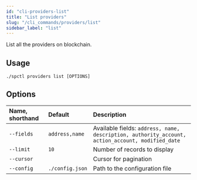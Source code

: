 ```yaml
---
id: "cli-providers-list"
title: "List providers"
slug: "/cli_commands/providers/list"
sidebar_label: "list"
---
```


List all the providers on blockchain. 

## Usage

```
./spctl providers list [OPTIONS]
```

## Options

|**Name, shorthand**|**Default**|**Description**|
| :- | :- | :- |
|`--fields`|`address,name`|Available fields: `address, name, description, authority_account, action_account, modified_date`|
|`--limit`|`10`|Number of records to display|
|`--cursor`||Cursor for pagination|
|`--config`|`./config.json`|Path to the configuration file|
